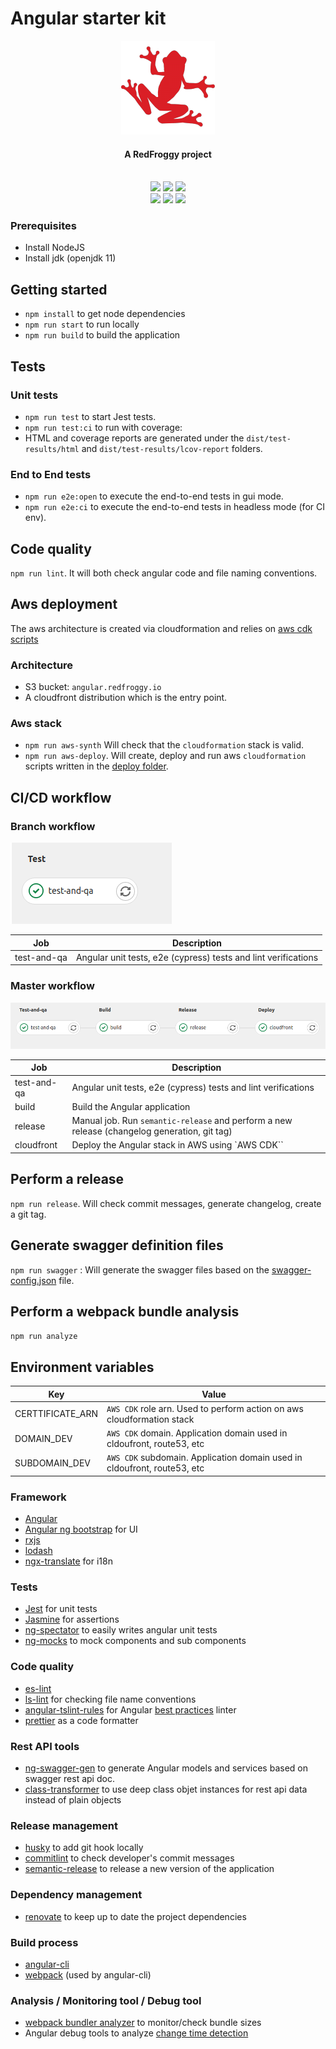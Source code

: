 # Angular starter kit

<div align="center">
  <a name="logo" href="https://www.redfroggy.fr"><img src=".gitlab/logo.png" alt="RedFroggy"></a>
  <h4 align="center">A RedFroggy project</h4>
</div>
<br/>

<div align="center">
  <a href="https://forthebadge.com"><img src="https://forthebadge.com/images/badges/fuck-it-ship-it.svg"/></a>
  <a href="https://forthebadge.com"><img src="https://forthebadge.com/images/badges/built-with-love.svg"/></a>
  <a href="https://forthebadge.com"><img src="https://forthebadge.com/images/badges/made-with-javascript.svg"/></a>
</div>
<div align="center">
  <a href="https://circleci.com/gh/RedFroggy/angular-starter-kit"><img src="https://circleci.com/gh/RedFroggy/angular-starter-kit.svg?style=svg"/></a>
  <a href="https://codecov.io/gh/RedFroggy/angular-starter-kit"><img src="https://codecov.io/gh/RedFroggy/angular-starter-kit/branch/master/graph/badge.svg?token=XM9R6ZV9SJ"/></a>
  <a href="https://github.com/semantic-release/semantic-release"><img src="https://img.shields.io/badge/%20%20%F0%9F%93%A6%F0%9F%9A%80-semantic--release-e10079.svg"/></a>
</div>

### Prerequisites

- Install NodeJS
- Install jdk (openjdk 11)

## Getting started

- `npm install` to get node dependencies
- `npm run start` to run locally
- `npm run build` to build the application

## Tests

### Unit tests

- `npm run test` to start Jest tests.
- `npm run test:ci` to run with coverage:
- HTML and coverage reports are generated under the `dist/test-results/html` and `dist/test-results/lcov-report` folders.

### End to End tests

- `npm run e2e:open` to execute the end-to-end tests in gui mode.
- `npm run e2e:ci` to execute the end-to-end tests in headless mode (for CI env).

## Code quality

`npm run lint`. It will both check angular code and file naming conventions.

## Aws deployment

The aws architecture is created via cloudformation and relies on [aws cdk scripts](deploy/index.ts)

### Architecture

- S3 bucket: `angular.redfroggy.io`
- A cloudfront distribution which is the entry point.

### Aws stack

- `npm run aws-synth` Will check that the `cloudformation` stack is valid.
- `npm run aws-deploy`. Will create, deploy and run aws `cloudformation` scripts written in the [deploy folder](deploy).

## CI/CD workflow

### Branch workflow

![alt text](.gitlab/gitlab_branch_workflow.png 'Gilab branch workflow')

| Job         | Description                                                    |
| ----------- | -------------------------------------------------------------- |
| test-and-qa | Angular unit tests, e2e (cypress) tests and lint verifications |

### Master workflow

![alt text](.gitlab/gitlab_master_workflow.png 'Gilab master workflow')

| Job         | Description                                                                                  |
| ----------- | -------------------------------------------------------------------------------------------- |
| test-and-qa | Angular unit tests, e2e (cypress) tests and lint verifications                               |
| build       | Build the Angular application                                                                |
| release     | Manual job. Run `semantic-release` and perform a new release (changelog generation, git tag) |
| cloudfront  | Deploy the Angular stack in AWS using `AWS CDK``                                             |

## Perform a release

`npm run release`. Will check commit messages, generate changelog, create a git tag.

## Generate swagger definition files

`npm run swagger` : Will generate the swagger files based on the [swagger-config.json](swagger-config.json) file.

## Perform a webpack bundle analysis

`npm run analyze`

## Environment variables

| Key              | Value                                                                    |
| ---------------- | ------------------------------------------------------------------------ |
| CERTTIFICATE_ARN | `AWS CDK` role arn. Used to perform action on aws cloudformation stack   |
| DOMAIN_DEV       | `AWS CDK` domain. Application domain used in cldoufront, route53, etc    |
| SUBDOMAIN_DEV    | `AWS CDK` subdomain. Application domain used in cldoufront, route53, etc |

### Framework

- [Angular](https://angular.io/)
- [Angular ng bootstrap](https://ng-bootstrap.github.io) for UI
- [rxjs](https://rxjs-dev.firebaseapp.com/)
- [lodash](https://lodash.com/)
- [ngx-translate](https://github.com/ngx-translate/core) for i18n

### Tests

- [Jest](https://jestjs.io/) for unit tests
- [Jasmine](https://jasmine.github.io/) for assertions
- [ng-spectator](https://github.com/ngneat/spectator) to easily writes angular unit tests
- [ng-mocks](https://github.com/ike18t/ng-mocks) to mock components and sub components

### Code quality

- [es-lint](https://eslint.org)
- [ls-lint](https://github.com/loeffel-io/ls-lint) for checking file name conventions
- [angular-tslint-rules](https://www.npmjs.com/package/angular-tslint-rules) for Angular [best practices](https://angular.io/guide/styleguide) linter
- [prettier](https://prettier.io/) as a code formatter

### Rest API tools

- [ng-swagger-gen](https://github.com/cyclosproject/ng-swagger-gen#readme) to generate Angular models and services based on swagger rest api doc.
- [class-transformer](https://github.com/typestack/class-transformer) to use deep class objet instances for rest api data instead of plain objects

### Release management

- [husky](https://github.com/typicode/husky) to add git hook locally
- [commitlint](https://github.com/conventional-changelog/commitlint) to check developer's commit messages
- [semantic-release](https://github.com/semantic-release/semantic-release) to release a new version of the application

### Dependency management

- [renovate](https://github.com/renovatebot/renovate) to keep up to date the project dependencies

### Build process

- [angular-cli](https://cli.angular.io/)
- [webpack](https://webpack.js.org/) (used by angular-cli)

### Analysis / Monitoring tool / Debug tool

- [webpack bundler analyzer](https://github.com/webpack-contrib/webpack-bundle-analyzer) to monitor/check bundle sizes
- Angular debug tools to analyze [change time detection](https://github.com/angular/angular/blob/master/docs/TOOLS.md#enabling-debug-tools)
